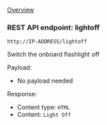 [Overview](_OVERVIEW.md) 

### REST API endpoint: lightoff

`http://IP-ADDRESS/lightoff`


Switch the onboard flashlight off


Payload:
- No payload needed

Response:
- Content type: `HTML`
- Content: `Light Off`